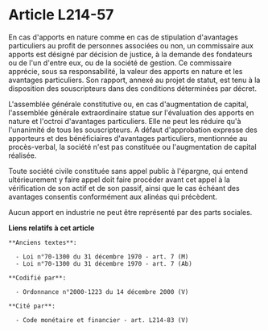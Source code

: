 # Article L214-57

En cas d'apports en nature comme en cas de stipulation d'avantages particuliers au profit de personnes associées ou non, un
commissaire aux apports est désigné par décision de justice, à la demande des fondateurs ou de l'un d'entre eux, ou de la
société de gestion. Ce commissaire apprécie, sous sa responsabilité, la valeur des apports en nature et les avantages
particuliers. Son rapport, annexé au projet de statut, est tenu à la disposition des souscripteurs dans des conditions
déterminées par décret.

L'assemblée générale constitutive ou, en cas d'augmentation de capital, l'assemblée générale extraordinaire statue sur
l'évaluation des apports en nature et l'octroi d'avantages particuliers. Elle ne peut les réduire qu'à l'unanimité de tous
les souscripteurs. A défaut d'approbation expresse des apporteurs et des bénéficiaires d'avantages particuliers, mentionnée
au procès-verbal, la société n'est pas constituée ou l'augmentation de capital réalisée.

Toute société civile constituée sans appel public à l'épargne, qui entend ultérieurement y faire appel doit faire procéder
avant cet appel à la vérification de son actif et de son passif, ainsi que le cas échéant des avantages consentis
conformément aux alinéas qui précèdent.

Aucun apport en industrie ne peut être représenté par des parts sociales.

**Liens relatifs à cet article**

	**Anciens textes**:

	  - Loi n°70-1300 du 31 décembre 1970 - art. 7 (M)
	  - Loi n°70-1300 du 31 décembre 1970 - art. 7 (Ab)

	**Codifié par**:

	  - Ordonnance n°2000-1223 du 14 décembre 2000 (V)

	**Cité par**:

	  - Code monétaire et financier - art. L214-83 (V)

